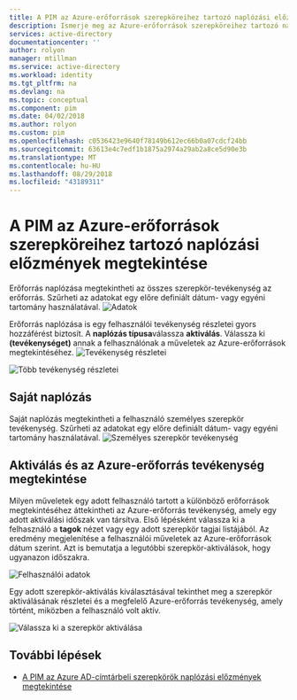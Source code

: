 ```yaml
---
title: A PIM az Azure-erőforrások szerepköreihez tartozó naplózási előzmények megtekintése |} A Microsoft Docs
description: Ismerje meg az Azure-erőforrások szerepköreihez tartozó naplózási előzmények megtekintése az Azure AD Privileged Identity Management (PIM).
services: active-directory
documentationcenter: ''
author: rolyon
manager: mtillman
ms.service: active-directory
ms.workload: identity
ms.tgt_pltfrm: na
ms.devlang: na
ms.topic: conceptual
ms.component: pim
ms.date: 04/02/2018
ms.author: rolyon
ms.custom: pim
ms.openlocfilehash: c0536423e9640f78149b612ec66b0a07cdcf24bb
ms.sourcegitcommit: 63613e4c7edf1b1875a2974a29ab2a8ce5d90e3b
ms.translationtype: MT
ms.contentlocale: hu-HU
ms.lasthandoff: 08/29/2018
ms.locfileid: "43189311"
---
```

# <a name="view-audit-history-for-azure-resource-roles-in-pim"></a>A PIM az Azure-erőforrások szerepköreihez tartozó naplózási előzmények megtekintése

Erőforrás naplózása megtekintheti az összes szerepkör-tevékenység az erőforrás. Szűrheti az adatokat egy előre definiált dátum- vagy egyéni tartomány használatával.
![Adatok](media/azure-pim-resource-rbac/rbac-resource-audit.png)

Erőforrás naplózása is egy felhasználói tevékenység részletei gyors hozzáférést biztosít. A **naplózás típusa**válassza **aktiválás**. Válassza ki **(tevékenységet)** annak a felhasználónak a műveletek az Azure-erőforrások megtekintéséhez.
![Tevékenység részletei](media/azure-pim-resource-rbac/rbac-audit-activity.png)

![Több tevékenység részletei](media/azure-pim-resource-rbac/rbac-audit-activity-details.png)

## <a name="my-audit"></a>Saját naplózás

Saját naplózás megtekintheti a felhasználó személyes szerepkör tevékenység. Szűrheti az adatokat egy előre definiált dátum- vagy egyéni tartomány használatával.
![Személyes szerepkör tevékenység](media/azure-pim-resource-rbac/my-audit-time.png)

## <a name="view-activation-and-azure-resource-activity"></a>Aktiválás és az Azure-erőforrás tevékenység megtekintése

Milyen műveletek egy adott felhasználó tartott a különböző erőforrások megtekintéséhez áttekintheti az Azure-erőforrás tevékenység, amely egy adott aktiválási időszak van társítva. Első lépésként válassza ki a felhasználó a **tagok** nézet vagy egy adott szerepkör tagjai listájából. Az eredmény megjelenítése a felhasználói műveletek az Azure-erőforrások dátum szerint. Azt is bemutatja a legutóbbi szerepkör-aktiválások, hogy ugyanazon időszakra.

![Felhasználói adatok](media/azure-pim-resource-rbac/rbac-user-details.png)

Egy adott szerepkör-aktiválás kiválasztásával tekinthet meg a szerepkör aktiválásának részletei és a megfelelő Azure-erőforrás tevékenység, amely történt, miközben a felhasználó volt aktív.

![Válassza ki a szerepkör aktiválása](media/azure-pim-resource-rbac/rbac-user-resource-activity.png)

## <a name="next-steps"></a>További lépések

- [A PIM az Azure AD-címtárbeli szerepkörök naplózási előzmények megtekintése](pim-how-to-use-audit-log.md)
